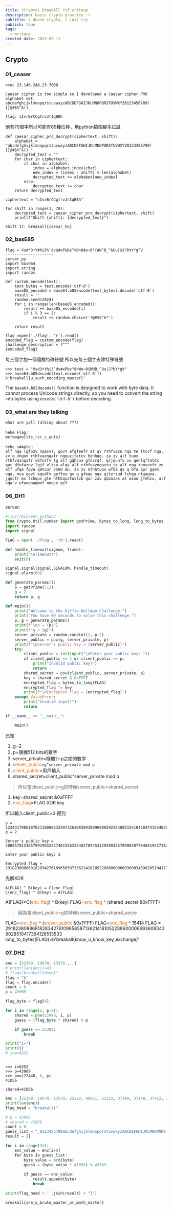 ```yaml
---
title: (Crypto) BreakAll ctf writeup
description: basic crypto practice :)
subtitle: i dunno crypto, i just cry
publish: true
tags:
  - writeup
created_date: 2023-09-11
---
```


## Crypto

### 01_ceaser

```
>>nc 23.146.248.23 7000

Caesar cipher is too simple so I developed a Caesar cipher PRO
alphabet set: abcdefghijklmnopqrstuvwxyzABCDEFGHIJKLMNOPQRSTUVWXYZ0123456789!{}@#$%^&()_

flag: sIvrBrCCgtrvJrIqBBh
```
他有70個字所以可能有69種位移，用python搞個腳本試試
```
def caesar_cipher_pro_decrypt(ciphertext, shift):
    alphabet = "abcdefghijklmnopqrstuvwxyzABCDEFGHIJKLMNOPQRSTUVWXYZ0123456789!{}@#$%^&()_"
    decrypted_text = ""
    for char in ciphertext:
        if char in alphabet:
            index = alphabet.index(char)
            new_index = (index - shift) % len(alphabet)
            decrypted_text += alphabet[new_index]
        else:
            decrypted_text += char
    return decrypted_text

ciphertext = "sIvrBrCCgtrvJrIqBBh"

for shift in range(1, 70):
    decrypted_text = caesar_cipher_pro_decrypt(ciphertext, shift)
    print(f"Shift {shift}: {decrypted_text}")
```

`Shift 17: breakall{caesar_kk}`

### 02_basE85

```
flag = Vsd*3+Y#hi3%`dv$#xP&bz^%8>W$o~0*{WN^B_^&Uu|$J?b%Y*g^V
---------------------
server.py
import base64
import string
import random

def custom_encode(text):
    text_bytes = text.encode('utf-8')
    base85_encoded = base64.b85encode(text_bytes).decode('utf-8')
    result = ''
    random.seed(2024)
    for i in range(len(base85_encoded)):
        result += base85_encoded[i]
        if i % 3 == 2:
            result += random.choice('!@#$%^&*')
    
    return result

flag =open('./flag', 'r').read()
encoded_flag = custom_encode(flag)
challenge_description = f"""
{encoded_flag}
```
每三個字加一個隨機特殊符號
所以先每三個字去除特殊符號 

```
>>> text = "Vsd3+Yhi3`dv#xPbz^8>Wo~0{WNB_^Uu|J?bY*gV"
>>> base64.b85decode(text.encode('utf-8'))
b'breakall{u_such_encoding_master}'
```
The `base64.b85decode()` function is designed to work with byte data. It cannot process Unicode strings directly, so you need to convert the string into bytes using `encode('utf-8')` before decoding.

### 03_what are they talking
```
what are yall talking about ????

hehe Flag：
mefqwqoo{lts_rzr_c_wuts}

hehe sAmple：
alf nqa (gfozv nqacv), qovt efgfeefr at qv rthfvazn nqa te ltcvf nqa, zv q vhqoo rthfvaznqafr nqeuzjtetcv hqhhqo. za zv alf tuox rthfvaznqafr vbfnzfv tg alf gqhzox gfozrqf. qrjqunfv zu qenlqftotdx qur dfufaznv lqjf vltsu alqa alf rthfvaznqaztu tg alf nqa tnnceefr zu alf ufqe fqva qetcur 7500 mn. za zv nthhtuox wfba qv q bfa qur gqeh nqa, mca qovt equdfv geffox qv q gfeqo nqa qjtzrzud lchqu ntuaqna. jqocfr mx lchquv gte nthbquztuvlzb qur zav qmzozax at wzoo jfehzu, alf nqa'v efaeqnaqmof noqsv qef

```

### 06_DH1
server:
```python
#!/usr/bin/env python3
from Crypto.Util.number import getPrime, bytes_to_long, long_to_bytes
import random
import signal

FLAG = open('./flag', 'rb').read()

def handle_timeout(signum, frame):
    print("\nTimeout!")
    exit(0)

signal.signal(signal.SIGALRM, handle_timeout)
signal.alarm(60)  

def generate_params():
    p = getPrime(512)
    g = 2
    return p, g

def main():
    print("Welcome to the Diffie-Hellman Challenge!")
    print("You have 60 seconds to solve this challenge.")
    p, g = generate_params()
    print(f"\np = {p}")
    print(f"g = {g}")
    server_private = random.randint(2, p-2)
    server_public = pow(g, server_private, p)
    print(f"\nServer's public key = {server_public}")
    try:
        client_public = int(input("\nEnter your public key: "))
        if client_public <= 1 or client_public >= p:
            print("Invalid public key!")
            return
        shared_secret = pow(client_public, server_private, p)
        key = shared_secret & 0xFFFF
        encrypted_flag = bytes_to_long(FLAG)
        encrypted_flag ^= key
        print(f"\nEncrypted flag = {encrypted_flag}")
    except ValueError:
        print("Invalid input!")
        return

if __name__ == "__main__":

    main()
```

已知
1. g=2
2. p=隨機512 bits的數字
3. server_private=隨機2~p之間的數字
4. <font color="#e36c09">srever_public</font>=`g^server_private mod p`
5. <font color="#e36c09">client_public</font>=用戶輸入
6. shared_secret=client_public^server_private mod p
>所以當client_public=g的時候srever_public=shared_secret

1. key=shared_secret &0xFFFF
2. <font color="#e36c09">enc_flag</font>=FLAG XOR key

所以輸入client_public=2
得到
```
p = 12343179061876211808663250732610838930896986592284885154104284741534828011967050389102393779988985401608153189347074923034674997355041119821436871526211979                                                                             
g = 2

Server's public key = 2088570131657992983223746155633548270945312926915578900487704641943718252304710363883072009218651171622522069600736116775276365133014680923241061944933430

Enter your public key: 2

Encrypted flag = 2918238088681828342761096565871362141810522886000066936083439028510417394126510411
```

先解XOR
```
A(FLAG) ^ B(key) = C(enc_flag)
C(enc_flag) ^ B(key) = A(FLAG)
```

 A(FLAG)=C(<font color="#e36c09">enc_flag</font>) ^ B(key)
 FLAG=<font color="#e36c09">enc_flag</font> ^ (shared_secret &0xFFFF)
 
 >因為當client_public=g的時候srever_public=shared_secre
 
 FLAG=<font color="#e36c09">enc_flag</font> ^ (<font color="#e36c09">srever_public</font> &0xFFFF)
 FLAG=<font color="#e36c09">enc_flag</font> ^ 15414
 FLAG = 2918238088681828342761096565871362141810522886000066936083439028510417394126513533
long_to_bytes(FLAG)=b'breakall{know_u_know_key_exchange}'

### 07_DH2

```python
enc = [22309, 19670, 13570....]
# print(len(enc))=43
# flag="breakall{demo}"
flag = "b"
flag = flag.encode()
count = 0
p = 43969

flag_byte = flag[0]

for i in range(2, p-2):
    shared = pow(22448, i, p) 
    guess = (flag_byte * shared) % p

    if guess == 22309:
        break

print("i=")
print(i) 
# i=a=6352
```

```

>>> i=6352
>>> p=43969
>>> pow(22448, i, p)
41056

shared=41056
```

```python
enc = [22309, 19670, 13570, 25222, 40061, 25222, 37148, 37148, 37422, 25222, 19670, 13570, 31048, 10931, 31048, 22309, 19670, 10931, 13844, 13570, 31048, 34235, 25222, 16757, 13844, 13570, 19670, 31048, 28409, 19670, 31048, 34235, 25222, 13844, 4831, 31048, 34235, 25222, 16757, 13844, 13570, 19670, 31596]
print(len(enc))
flag_head = "breakall{"

# p = 43969
# shared = 41056
count = 0
guess_list = "_0123456789abcdefghijklmnopqrstuvwxyzABCDEFGHIJKLMNOPQRSTUVWXYZ!?"
result = []

for i in range(33):  
    enc_value = enc[i+9]
    for byte in guess_list:
        byte_value = ord(byte)
        guess = (byte_value * 41056) % 43969
        
        if guess == enc_value:
            result.append(byte)
            break

print(flag_head + ''.join(result) + "}")
```

`breakall{are_u_brute_master_or_math_master}`

